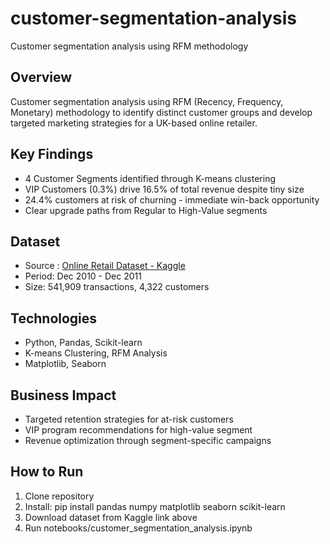 # customer-segmentation-analysis
Customer segmentation analysis using RFM methodology

## **Overview**  
Customer segmentation analysis using RFM (Recency, Frequency, Monetary) methodology to identify distinct customer groups and develop targeted marketing strategies for a UK-based online retailer.

## **Key Findings**
* 4 Customer Segments identified through K-means clustering
* VIP Customers (0.3%) drive 16.5% of total revenue despite tiny size
* 24.4% customers at risk of churning - immediate win-back opportunity
* Clear upgrade paths from Regular to High-Value segments
  
## **Dataset**
* Source : [Online Retail Dataset - Kaggle](https://www.kaggle.com/datasets/hellbuoy/online-retail-customer-clustering)
* Period: Dec 2010 - Dec 2011
* Size: 541,909 transactions, 4,322 customers

## **Technologies**
* Python, Pandas, Scikit-learn
* K-means Clustering, RFM Analysis
* Matplotlib, Seaborn

## **Business Impact**
* Targeted retention strategies for at-risk customers
* VIP program recommendations for high-value segment  
* Revenue optimization through segment-specific campaigns

## **How to Run**
1. Clone repository
2. Install: pip install pandas numpy matplotlib seaborn scikit-learn
3. Download dataset from Kaggle link above
4. Run notebooks/customer_segmentation_analysis.ipynb
